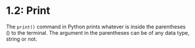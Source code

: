 # 1.2: Print

The `print()` command in Python prints whatever is inside the parentheses () to the terminal. The argument in the parentheses can be of any data type, string or not.
